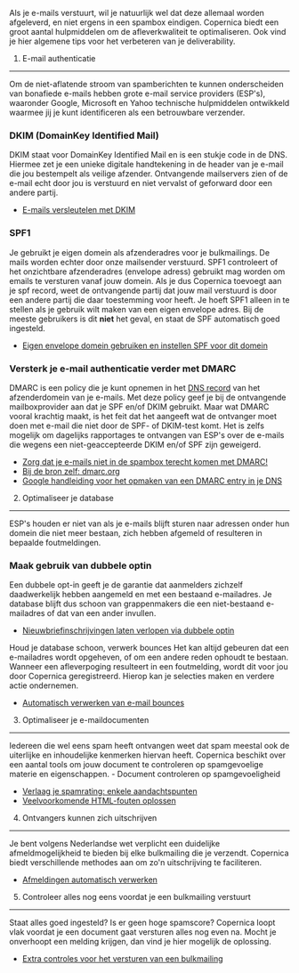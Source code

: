 Als je e-mails verstuurt, wil je natuurlijk wel dat deze allemaal worden
afgeleverd, en niet ergens in een spambox eindigen. Copernica biedt een
groot aantal hulpmiddelen om de afleverkwaliteit te optimaliseren. Ook
vind je hier algemene tips voor het verbeteren van je deliverability.

1. E-mail authenticatie
-----------------------

Om de niet-aflatende stroom van spamberichten te kunnen onderscheiden
van bonafiede e-mails hebben grote e-mail service providers (ESP's),
waaronder Google, Microsoft en Yahoo technische hulpmiddelen ontwikkeld
waarmee jij je kunt identificeren als een betrouwbare verzender.

### DKIM (DomainKey Identified Mail)

DKIM staat voor DomainKey Identified Mail en is een stukje code in de
DNS. Hiermee zet je een unieke digitale handtekening in de header van je
e-mail die jou bestempelt als veilige afzender. Ontvangende mailservers
zien of de e-mail echt door jou is verstuurd en niet vervalst of
geforward door een andere partij. 

-   [E-mails versleutelen met
    DKIM](./signing-your-emails-with-dkim.md)

### SPF1

Je gebruikt je eigen domein als afzenderadres voor je bulkmailings. De
mails worden echter door onze mailsender verstuurd. SPF1 controleert of
het onzichtbare afzenderadres (envelope adress) gebruikt mag worden om
emails te versturen vanaf jouw domein. Als je dus Copernica toevoegt aan
je spf record, weet de ontvangende partij dat jouw mail verstuurd is
door een andere partij die daar toestemming voor heeft. Je hoeft SPF1
alleen in te stellen als je gebruik wilt maken van een eigen envelope
adres. Bij de meeste gebruikers is dit **niet** het geval, en staat de
SPF automatisch goed ingesteld.

-   [Eigen envelope domein gebruiken en instellen SPF voor dit
    domein](./eigen-envelope-domein-gebruiken-en-instellen-spf-voor-dit-domein.md)

### Versterk je e-mail authenticatie verder met DMARC

DMARC is een policy die je kunt opnemen in het [DNS
record](https://en.wikipedia.org/wiki/Domain_Name_System) van het
afzenderdomein van je e-mails. Met deze policy geef je bij de
ontvangende mailboxprovider aan dat je SPF en/of DKIM gebruikt. Maar wat
DMARC vooral krachtig maakt, is het feit dat het aangeeft wat de
ontvanger moet doen met e-mail die niet door de SPF- of DKIM-test komt.
Het is zelfs mogelijk om dagelijks rapportages te ontvangen van ESP's
over de e-mails die wegens een niet-geaccepteerde DKIM en/of SPF zijn
geweigerd.

-   [Zorg dat je e-mails niet in de spambox terecht komen met
    DMARC!](./zorg-dat-je-e-mails-niet-in-de-spambox-terecht-komen-met-dmarc.md)
-   [Bij de bron zelf: dmarc.org](https://dmarc.org/)
-   [Google handleiding voor het opmaken van een DMARC entry in je
    DNS](https://support.google.com/a/answer/2466563?hl=en)

2. Optimaliseer je database
---------------------------

ESP's houden er niet van als je e-mails blijft sturen naar adressen
onder hun domein die niet meer bestaan, zich hebben afgemeld of
resulteren in bepaalde foutmeldingen.

### Maak gebruik van dubbele optin

Een dubbele opt-in geeft je de garantie dat aanmelders zichzelf
daadwerkelijk hebben aangemeld en met een bestaand e-mailadres. Je
database blijft dus schoon van grappenmakers die een niet-bestaand
e-mailadres of dat van een ander invullen.

-   [Nieuwbriefinschrijvingen laten verlopen via dubbele
    optin](./single-opt-in-of-double-opt-in-wat-is-het-en-hoe-werkt-het.md)

Houd je database schoon, verwerk bounces Het kan altijd gebeuren dat een
e-mailadres wordt opgeheven, of om een andere reden ophoudt te bestaan.
Wanneer een afleverpoging resulteert in een foutmelding, wordt dit voor
jou door Copernica geregistreerd. Hierop kan je selecties maken en
verdere actie ondernemen.

-   [Automatisch verwerken van e-mail
    bounces](./automatically-process-bounces.md)

3. Optimaliseer je e-maildocumenten
-----------------------------------

Iedereen die wel eens spam heeft ontvangen weet dat spam meestal ook de
uiterlijke en inhoudelijke kenmerken hiervan heeft. Copernica beschikt
over een aantal tools om jouw document te controleren op spamgevoelige
materie en eigenschappen. - Document controleren op spamgevoeligheid

-   [Verlaag je spamrating: enkele
    aandachtspunten](./reduce-your-spam-rating-some-focus-points.md)
-   [Veelvoorkomende HTML-fouten
    oplossen](./reducing-html-errors.md)

4. Ontvangers kunnen zich uitschrijven
--------------------------------------

Je bent volgens Nederlandse wet verplicht een duidelijke
afmeldmogelijkheid te bieden bij elke bulkmailing die je verzendt.
Copernica biedt verschillende methodes aan om zo'n uitschrijving te
faciliteren.

-   [Afmeldingen automatisch
    verwerken](./3-methods-to-facilitate-and-process-unsubscribes.md)

5. Controleer alles nog eens voordat je een bulkmailing verstuurt
-----------------------------------------------------------------

Staat alles goed ingesteld? Is er geen hoge spamscore? Copernica loopt
vlak voordat je een document gaat versturen alles nog even na. Mocht je
onverhoopt een melding krijgen, dan vind je hier mogelijk de oplossing.

-   [Extra controles voor het versturen van een
    bulkmailing](./the-issue-checker-prior-to-the-sending-of-a-mass-mailing.md)

